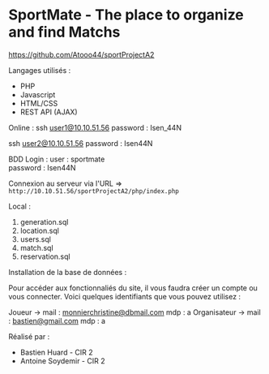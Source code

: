 # SportMate - The place to organize and find Matchs
https://github.com/Atooo44/sportProjectA2

Langages utilisés :
- PHP
- Javascript
- HTML/CSS
- REST API (AJAX)

Online : 
ssh user1@10.10.51.56
password : Isen_44N

ssh user2@10.10.51.56
password : Isen44N

BDD Login :
user : sportmate  
password : Isen44N


Connexion au serveur via l'URL => `http://10.10.51.56/sportProjectA2/php/index.php`

Local : 
1. generation.sql
2. location.sql
3. users.sql
4. match.sql
5. reservation.sql

Installation de la base de données :




Pour accéder aux fonctionnaliés du site, il vous faudra créer un compte ou vous connecter. Voici quelques identifiants que vous pouvez utilisez :

Joueur -> mail : monnierchristine@dbmail.com mdp : a
Organisateur -> mail : bastien@gmail.com mdp : a



Réalisé par :
- Bastien Huard - CIR 2
- Antoine Soydemir - CIR 2

